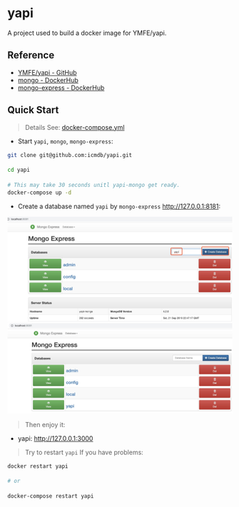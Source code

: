 # yapi

A project used to build a docker image for YMFE/yapi.

## Reference

* [YMFE/yapi - GitHub](https://github.com/YMFE/yapi)
* [mongo - DockerHub](https://hub.docker.com/_/mongo)
* [mongo-express - DockerHub](https://hub.docker.com/_/mongo-express)

## Quick Start

> Details See: [docker-compose.yml](./docker-compose.yml)

* Start `yapi`, `mongo`, `mongo-express`:

```bash
git clone git@github.com:icmdb/yapi.git

cd yapi

# This may take 30 seconds unitl yapi-mongo get ready.
docker-compose up -d
```

* Create a database named `yapi` by `mongo-express` http://127.0.0.1:8181:

![Create database yapi](https://raw.githubusercontent.com/icmdb/yapi/master/images/yapi-mongo-express-1.jpg)
![Create database yapi](https://raw.githubusercontent.com/icmdb/yapi/master/images/yapi-mongo-express-2.jpg)


> Then enjoy it:

* yapi: http://127.0.0.1:3000

> Try to restart `yapi` If you have problems:

```bash
docker restart yapi

# or

docker-compose restart yapi
```
